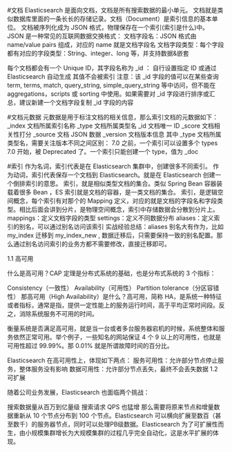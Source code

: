 #文档
Elasticsearch 是面向文档，文档是所有搜索数据的最小单元。
文档就是类似数据库里面的一条长长的存储记录。文档（Document）是索引信息的基本单位。
文档被序列化成为 JSON 格式，物理保存在一个索引(索引是什么)中。JSON 是一种常见的互联网数据交换格式：
文档字段名：JSON 格式由 name/value pairs 组成，对应的 name 就是文档字段名
文档字段类型：每个字段都有对应的字段类型：String、integer、long 等，并支持数据&嵌套

每个文档都会有一个 Unique ID，其字段名称为 _id ：
自行设置指定 ID 或通过 Elasticsearch 自动生成
其值不会被索引
注意：该 _id 字段的值可以在某些查询 term, terms, match, query_string, simple_query_string 等中访问，但不能在 aggregations，scripts 或 sorting 中使用。如果需要对 _id 字段进行排序或汇总，建议新建一个文档字段复制 _id 字段的内容

#文档元数据
元数据是用于标注文档的相关信息，那么索引文档的元数据如下：
_index 文档所属索引名称
_type 文档所属类型名
_id 文档唯一 ID
_score 文档相关性打分
_source 文档 JSON 数据
_version 文档版本信息
其中 _type 文档所属类型名，需要关注版本不同之间区别：
7.0 之前，一个索引可以设置多个 types
7.0 开始，被 Deprecated 了。一个索引只能创建一个 type，值为 _doc

#索引
作为名词，索引代表是在 Elasticsearch 集群中，创建很多不同索引。
作为动词，索引代表保存一个文档到 Elasticsearch。就是在 Elasticsearch 创建一个倒排索引的意思。
索引，就是相似类型文档的集合。类似 Spring Bean 容器装载着很多 Bean ，ES 索引就是文档的容器，是一类文档的集合。
索引，是逻辑空间概念，每个索引有对那个的 Mapping 定义，对应的就是文档的字段名和字段类型。相比后面会讲到分片，是物理空间概念，索引中存储数据会分散到分片上。
mappings：定义文档字段的类型
settings：定义不同数据分布
aliases：定义索引的别名，可以通过别名访问该索引
实战经验总结：aliases 别名大有作为，比如 my_index 迁移到 my_index_new , 数据迁移后，只需要保持一致的别名配置。那么通过别名访问索引的业务方都不需要修改，直接迁移即可。

1.1 高可用

什么是高可用？CAP 定理是分布式系统的基础，也是分布式系统的 3 个指标：

Consistency（一致性）
Availability（可用性）
Partition tolerance（分区容错性）
那高可用（High Availability）是什么？高可用，简称 HA，是系统一种特征或者指标，通常是指，提供一定性能上的服务运行时间，高于平均正常时间段。反之，消除系统服务不可用的时间。

衡量系统是否满足高可用，就是当一台或者多台服务器宕机的时候，系统整体和服务依然正常可用。举个例子，一些知名的网站保证 4 个 9 以上的可用性，也就是可用性超过 99.99%。那 0.01% 就是所谓故障时间的百分比。

Elasticsearch 在高可用性上，体现如下两点：
服务可用性：允许部分节点停止服务，整体服务没有影响
数据可用性：允许部分节点丢失，最终不会丢失数据
1.2 可扩展

随着公司业务发展，Elasticsearch 也面临两个挑战：

搜索数据量从百万到亿量级
搜索请求 QPS 也猛增
那么需要将原来节点和增量数据重新从 10 个节点分布到 100 个节点。Elasticsearch 可以横向扩展至数百（甚至数千）的服务器节点，同时可以处理PB级数据。Elasticsearch 为了可扩展性而生，由小规模集群增长为大规模集群的过程几乎完全自动化，这是水平扩展的体现。